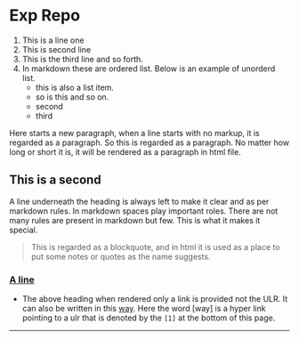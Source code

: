 # Exp Repo

1. This is a line one
2. This is second line
3. This is the third line and so forth.
4. In markdown these are ordered list. Below is an example of unorderd list.
   - this is also a list item.
   - so is this and so on.
   - second
   - third

Here starts a new paragraph, when a line starts with no markup, it is regarded as a paragraph. So this is regarded as a paragraph. No matter how long or short it is, it will be rendered as a paragraph in html file.

## This is a second

A line underneath the heading is always left to make it clear and as per markdown rules. In markdown spaces play important roles. There are not many rules are present in markdown but few. This is what it makes it special.

> This is regarded as a blockquote, and in html it is used as a place to put some notes or quotes as the name suggests.

### [A line](/https://github.com/AbdulSayyed.github.io)

- The above heading when rendered only a link is provided not the ULR. It can also be written in this [way][1]. Here the word [way] is a hyper link pointing to a ulr that is denoted by the `[1]` at the bottom of this page.

---

[1]:(/https://github.com)